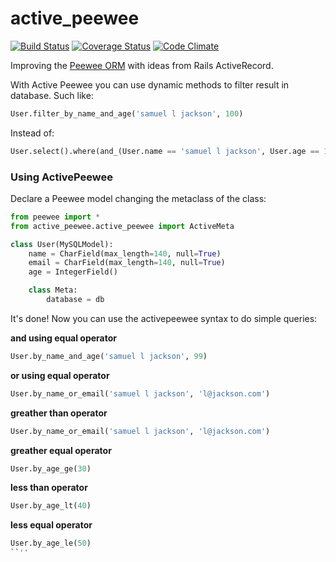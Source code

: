 # active_peewee

[![Build Status](https://travis-ci.org/felipevolpone/active_peewee.svg?branch=master)](https://travis-ci.org/felipevolpone/active_peewee)
[![Coverage Status](https://coveralls.io/repos/github/felipevolpone/active_peewee/badge.svg?branch=master)](https://coveralls.io/github/felipevolpone/active_peewee?branch=master)
[![Code Climate](https://codeclimate.com/github/felipevolpone/active_peewee/badges/gpa.svg)](https://codeclimate.com/github/felipevolpone/active_peewee)


Improving the [Peewee ORM](https://github.com/coleifer/peewee/) with ideas from Rails ActiveRecord.

With Active Peewee you can use dynamic methods to filter result in database. Such like:
```python
User.filter_by_name_and_age('samuel l jackson', 100)
```

Instead of:
```python
User.select().where(and_(User.name == 'samuel l jackson', User.age == 100))
```

### Using ActivePeewee

Declare a Peewee model changing the metaclass of the class:
```python
from peewee import *
from active_peewee.active_peewee import ActiveMeta

class User(MySQLModel):
    name = CharField(max_length=140, null=True)
    email = CharField(max_length=140, null=True)
    age = IntegerField()

    class Meta:
        database = db
```

It's done! Now you can use the activepeewee syntax to do simple queries:


**and using equal operator**
```python
User.by_name_and_age('samuel l jackson', 99)
```

**or using equal operator**
```python
User.by_name_or_email('samuel l jackson', 'l@jackson.com')
```

**greather than operator**
```python
User.by_name_or_email('samuel l jackson', 'l@jackson.com')
```

**greather equal operator**
```python
User.by_age_ge(30)
```

**less than operator**
```python
User.by_age_lt(40)
```

**less equal operator**
```python
User.by_age_le(50)
``''

